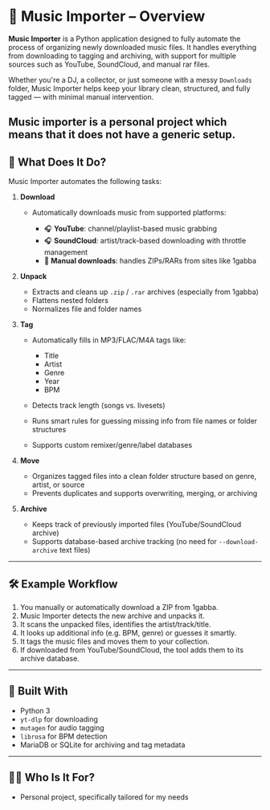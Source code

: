 
# 🎵 Music Importer – Overview

**Music Importer** is a Python application designed to fully automate the process of organizing newly downloaded music files. It handles everything from downloading to tagging and archiving, with support for multiple sources such as YouTube, SoundCloud, and manual rar files.

Whether you're a DJ, a collector, or just someone with a messy `Downloads` folder, Music Importer helps keep your library clean, structured, and fully tagged — with minimal manual intervention.

Music importer is a personal project which means that it does not have a generic setup. 
---

## 🚀 What Does It Do?

Music Importer automates the following tasks:

1. **Download**

   * Automatically downloads music from supported platforms:

     * 🎧 **YouTube**: channel/playlist-based music grabbing
     * 🎧 **SoundCloud**: artist/track-based downloading with throttle management
     * 📁 **Manual downloads**: handles ZIPs/RARs from sites like 1gabba

2. **Unpack**

   * Extracts and cleans up `.zip` / `.rar` archives (especially from 1gabba)
   * Flattens nested folders
   * Normalizes file and folder names

3. **Tag**

   * Automatically fills in MP3/FLAC/M4A tags like:

     * Title
     * Artist
     * Genre
     * Year
     * BPM
   * Detects track length (songs vs. livesets)
   * Runs smart rules for guessing missing info from file names or folder structures
   * Supports custom remixer/genre/label databases

4. **Move**

   * Organizes tagged files into a clean folder structure based on genre, artist, or source
   * Prevents duplicates and supports overwriting, merging, or archiving

5. **Archive**

   * Keeps track of previously imported files (YouTube/SoundCloud archive)
   * Supports database-based archive tracking (no need for `--download-archive` text files)

---

## 🛠 Example Workflow

1. You manually or automatically download a ZIP from 1gabba.
2. Music Importer detects the new archive and unpacks it.
3. It scans the unpacked files, identifies the artist/track/title.
4. It looks up additional info (e.g. BPM, genre) or guesses it smartly.
5. It tags the music files and moves them to your collection.
6. If downloaded from YouTube/SoundCloud, the tool adds them to its archive database.

---

## 🔧 Built With

* Python 3
* `yt-dlp` for downloading
* `mutagen` for audio tagging
* `librosa` for BPM detection
* MariaDB or SQLite for archiving and tag metadata

---



## 👨‍💻 Who Is It For?

* Personal project, specifically tailored for my needs
